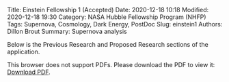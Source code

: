 Title: Einstein Fellowship 1 (Accepted) 
Date: 2020-12-18 10:18
Modified: 2020-12-18 19:30
Category: NASA Hubble Fellowship Program (NHFP)
Tags:  Supernova, Cosmology, Dark Energy, PostDoc
Slug: einstein1
Authors: Dillon Brout
Summary: Supernova analysis

Below is the Previous Research and Proposed Research sections of the application. 


<object data="https://www.dropbox.com/s/v3qzvblv2s2j3ke/NHFP_Previous_and_Future_Research.pdf?raw=1" type="application/pdf" width="700px" height="800px">
        <p>This browser does not support PDFs. Please download the PDF to view it: <a href="https://www.dropbox.com/s/v3qzvblv2s2j3ke/NHFP_Previous_and_Future_Research.pdf?raw=1">Download PDF</a>.</p>
</object>
